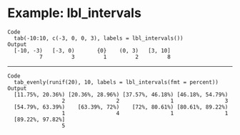 # Example: lbl_intervals

    Code
      tab(-10:10, c(-3, 0, 0, 3), labels = lbl_intervals())
    Output
      [-10, -3)   [-3, 0)       {0}    (0, 3)   [3, 10] 
              7         3         1         2         8 

---

    Code
      tab_evenly(runif(20), 10, labels = lbl_intervals(fmt = percent))
    Output
      [11.75%, 20.36%) [20.36%, 28.96%) [37.57%, 46.18%) [46.18%, 54.79%) 
                     2                2                1                3 
      [54.79%, 63.39%)    [63.39%, 72%)    [72%, 80.61%) [80.61%, 89.22%) 
                     1                4                1                1 
      [89.22%, 97.82%] 
                     5 

